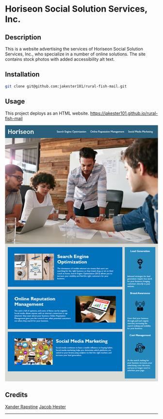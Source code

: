 # Horiseon Social Solution Services, Inc.

## Description

This is a website advertising the services of Horiseon Social Solution Services, Inc., who specialize
in a number of online solutions. The site contains stock photos with added accessibility alt text.


## Installation

```sh
git clone git@github.com:jakester101/rural-fish-mail.git
```

## Usage

This project deploys as an HTML website.
https://jakester101.github.io/rural-fish-mail

![alt text](assets/screenshot.png)

## Credits
[Xander Rapstine](https://github.com/Xandromus)
[Jacob Hester](https://github.com/jakester101)


---
